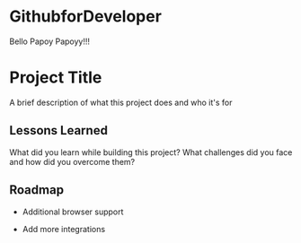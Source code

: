 # GithubforDeveloper

Bello Papoy Papoyy!!!

# Project Title

A brief description of what this project does and who it's for


## Lessons Learned

What did you learn while building this project? What challenges did you face and how did you overcome them?


## Roadmap

- Additional browser support

- Add more integrations


